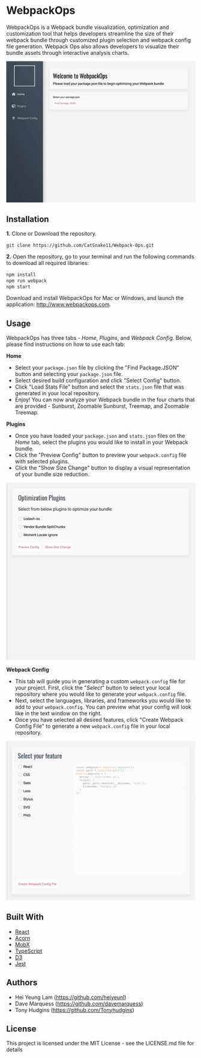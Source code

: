 # WebpackOps


WebpackOps is a Webpack bundle visualization, optimization and customization tool that helps developers streamline the size of their webpack bundle through customized plugin selection and webpack config file generation. Webpack Ops also allows developers to visualize their bundle assets through interactive analysis charts. 

![](ezgif.com-video-to-gif.gif)

## Installation

**1.** Clone or Download the repository.
```
git clone https://github.com/CatSnake11/Webpack-Ops.git
```

**2.** Open the repository, go to your terminal and run the following commands to download all required libraries:
```
npm install
npm run webpack
npm start
```

Download and install WebpackOps for Mac or Windows, and launch the application: http://www.webpackops.com.

## Usage
WebpackOps has three tabs - *Home*, *Plugins*, and *Webpack Config*. Below, please find instructions on how to use each tab:

**Home**
- Select your `package.json` file by clicking the "Find Package.JSON" button and selecting your `package.json` file.
- Select desired build configuration and click "Select Config" button.
- Click "Load Stats File" button and select the `stats.json` file that was generated in your local repository.
- Enjoy! You can now analyze your Webpack bundle in the four charts that are provided - Sunburst, Zoomable Sunburst, Treemap, and Zoomable Treemap.

**Plugins**
- Once you have loaded your `package.json` and `stats.json` files on the *Home* tab, select the plugins you would like to install in your Webpack bundle.
- Click the "Preview Config" button to preview your `webpack.config` file with selected plugins.
- Click the "Show Size Change" button to display a visual representation of your bundle size reduction.

![](ezgif.com-video-to-gif2.gif)

**Webpack Config**
- This tab will guide you in generating a custom `webpack.config` file for your project.  First, click the "*Select*" button to select your local repository where you would like to generate your `webpack.config` file.
- Next, select the languages, libraries, and frameworks you would like to add to your `webpack.config`. You can preview what your config will look like in the text window on the right. 
- Once you have selected all desired features, click "Create Webpack Config File" to generate a new `webpack.config` file in your local repository.

![](ezgif.com-video-to-gif3.gif)

## Built With
- [React](https://github.com/facebook/react)
- [Acorn](https://github.com/acornjs/acorn)
- [MobX](https://github.com/mobxjs/mobx)
- [TypeScript](https://github.com/Microsoft/TypeScript)
- [D3](https://github.com/d3/d3)
- [Jest](https://github.com/facebook/jest)

## Authors
- Hei Yeung Lam (https://github.com/heiyeunl)
- Dave Marquess (https://github.com/davemarquess)
- Tony Hudgins (https://github.com/Tonyhudgins)

## License
This project is licensed under the MIT License - see the LICENSE.md file for details

